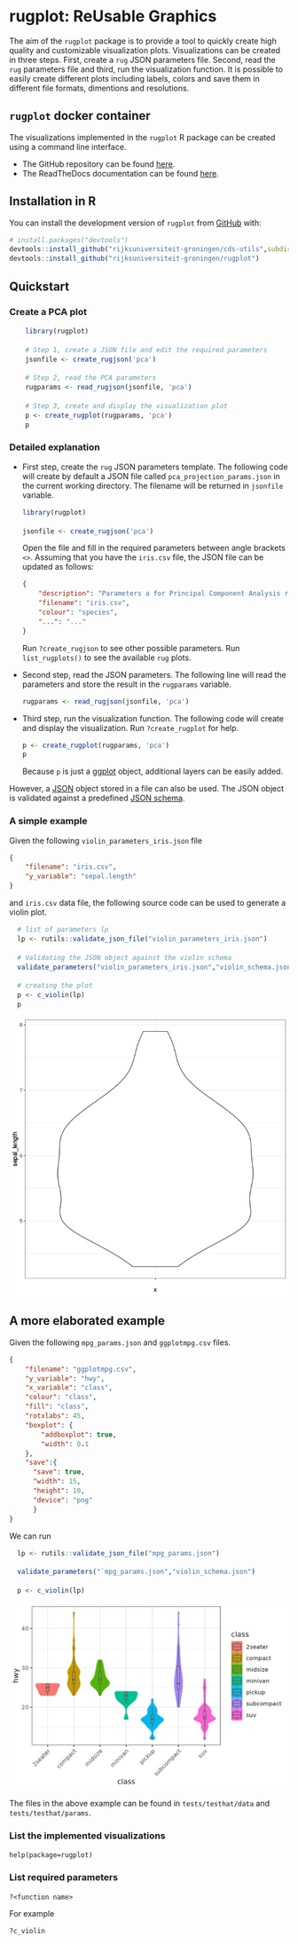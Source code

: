 # rugplot: ReUsable Graphics

<!-- badges: start -->
<!-- badges: end -->

The aim of the `rugplot` package is to provide a tool to quickly
create high quality and customizable visualization
plots. Visualizations can be created in three steps. First, create a
``rug`` JSON parameters file. Second, read the ``rug`` parameters file
and third, run the visualization function. It is possible to easily
create different plots including labels, colors and save them in
different file formats, dimentions and resolutions. <!-- This package
has been built on top of [ggplot](https://ggplot2.tidyverse.org/). -->

## `rugplot` docker container

The visualizations implemented in the `rugplot` R package can be
created using a command line interface.

- The GitHub repository can be found [here](https://github.com/rijksuniversiteit-groningen/docker-cds/tree/venus/feature/readme).
- The ReadTheDocs documentation can be found [here](https://docker-cds.readthedocs.io/en/latest/visualization/rvispack/rvispack.html).

## Installation in R

You can install the development version of `rugplot` from
[GitHub](https://github.com/) with:

``` r
# install.packages("devtools")
devtools::install_github("rijksuniversiteit-groningen/cds-utils",subdir="rugutils")
devtools::install_github("rijksuniversiteit-groningen/rugplot")
```

## Quickstart

### Create a PCA plot

```r
	library(rugplot)

	# Step 1, create a JSON file and edit the required parameters
	jsonfile <- create_rugjson('pca')
	
	# Step 2, read the PCA parameters
	rugparams <- read_rugjson(jsonfile, 'pca')
	
	# Step 3, create and display the visualization plot
	p <- create_rugplot(rugparams, 'pca')
	p
```

### Detailed explanation

- First step, create the `rug` JSON parameters template. The following
  code will create by default a JSON file called
  `pca_projection_params.json` in the current working directory. The
  filename will be returned in `jsonfile` variable.

	```r
	library(rugplot)

	jsonfile <- create_rugjson('pca')
	```
	
	Open the file and fill in the required parameters between angle
    brackets `<>`. Assuming that you have the `iris.csv` file, the
    JSON file can be updated as follows:
	
	```json
	{
		"description": "Parameters a for Principal Component Analysis rug plot",
		"filename": "iris.csv",
		"colour": "species",
		"...": "..."
	}
	```

	Run `?create_rugjson` to see other possible parameters. Run
    `list_rugplots()` to see the available `rug` plots.

- Second step, read the JSON parameters. The following line will read
  the parameters and store the result in the `rugparams` variable.

  ```r
  rugparams <- read_rugjson(jsonfile, 'pca')
  ```
- Third step, run the visualization function. The following code will
  create and display the visualization. Run `?create_rugplot` for help.
  
  ```r
  p <- create_rugplot(rugparams, 'pca')
  p
  ```
  
  Because `p` is just a
  [ggplot](https://ggplot2.tidyverse.org/reference/index.html) object,
  additional layers can be easily added.

However, a
[JSON](https://www.json.org/json-en.html) object stored in a file can
also be used. The JSON object is validated against a predefined [JSON
schema](https://www.json.org/json-en.html).

### A simple example

Given the following `violin_parameters_iris.json` file

```json
{
	"filename": "iris.csv",
	"y_variable": "sepal.length"
}
```

and `iris.csv` data file, the following source code can be used to
generate a violin plot.

```r
  # list of parameters lp
  lp <- rutils::validate_json_file("violin_parameters_iris.json")

  # Validating the JSON object against the violin schema
  validate_parameters("violin_parameters_iris.json","violin_schema.json")

  # creating the plot
  p <- c_violin(lp)
  p
```

![alt violin plot](./tests/testthat/results/Rplots.pdf.png)


## A more elaborated example

Given the following `mpg_params.json` and `ggplotmpg.csv` files. 

```json
{
    "filename": "ggplotmpg.csv",
    "y_variable": "hwy",
    "x_variable": "class",
    "colour": "class",
    "fill": "class",
    "rotxlabs": 45,
    "boxplot": {
        "addboxplot": true,
    	"width": 0.1
    },
    "save":{
	  "save": true,
	  "width": 15,
	  "height": 10,
	  "device": "png"
	  }
}
```

We can run

```r
  lp <- rutils::validate_json_file("mpg_params.json")

  validate_parameters("`mpg_params.json","violin_schema.json")

  p <- c_violin(lp)
```

![alt mpgviolin](tests/testthat/results/ggplotmpg.csv-violin-20221009_203930.png)

The files in the above example can be found in `tests/testhat/data`
and `tests/testhat/params`.

### List the implemented visualizations

```
help(package=rugplot)
```

### List required parameters
```
?<function name>
```

For example
```
?c_violin
```
